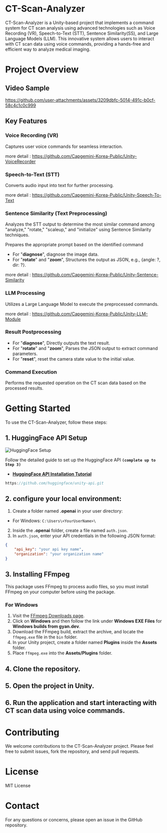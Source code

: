 # CT-Scan-Analyzer
CT-Scan-Analyzer is a Unity-based project that implements a command system for CT scan analysis using advanced technologies such as Voice Recording (VR), Speech-to-Text (STT), Sentence Similarity(SS), and Large Language Models (LLM). This innovative system allows users to interact with CT scan data using voice commands, providing a hands-free and efficient way to analyze medical imaging.

# Project Overview
## Video Sample


https://github.com/user-attachments/assets/3209dbfc-5014-491c-b0cf-58c4c1c0c999

## Key Features
### Voice Recording (VR)

Captures user voice commands for seamless interaction.

more detail : https://github.com/Capgemini-Korea-Public/Unity-VoiceRecorder

### Speech-to-Text (STT)

Converts audio input into text for further processing.

more detail : https://github.com/Capgemini-Korea-Public/Unity-Speech-To-Text

### Sentence Similarity (Text Preprocessing)

Analyzes the STT output to determine the most similar command among "analyze," "rotate," "scaleup," and "initialize" using Sentence Similarity techniques.

Prepares the appropriate prompt based on the identified command

- For "**diagnose**", diagnose the image data.
- For "**rotate**" and "**zoom**", Structures the output as JSON, e.g., {angle: ?, dir: ?}.

more detail : https://github.com/Capgemini-Korea-Public/Unity-Sentence-Similarity


### LLM Processing

Utilizes a Large Language Model to execute the preprocessed commands.

more detail : https://github.com/Capgemini-Korea-Public/Unity-LLM-Module

### Result Postprocessing

- For "**diagnose**", Directly outputs the text result.
- For "**rotate**" and "**zoom**", Parses the JSON output to extract command parameters.
- For "**reset**", reset the camera state value to the initial value.
  
### Command Execution

Performs the requested operation on the CT scan data based on the processed results.

# Getting Started
To use the CT-Scan-Analyzer, follow these steps:

## 1. HuggingFace API Setup
![HuggingFace Setup](https://github.com/user-attachments/assets/f5dabc08-fc79-402b-9c64-3d868e290b9b)

Follow the detailed guide to set up the HuggingFace API **`(complete up to Step 3)`**
- **[HuggingFace API Installation Tutorial](https://thomassimonini.substack.com/p/building-a-smart-robot-ai-using-hugging)**
```csharp
https://github.com/huggingface/unity-api.git
```

## 2. configure your local environment:

1. Create a folder named **.openai** in your user directory:
- For Windows: `C:\Users\<YourUserName>\`
2. Inside the **.openai** folder, create a file named `auth.json`.
3. In `auth.json`, enter your API credentials in the following JSON format:

```json
{
    "api_key": "your api key name",
    "organization": "your organization name"
}
```

## 3. Installing FFmpeg

This package uses FFmpeg to process audio files, so you must install FFmpeg on your computer before using the package.

### For Windows

1. Visit the [FFmpeg Downloads page](https://ffmpeg.org/download.html).
2. Click on **Windows** and then follow the link under **Windows EXE Files** for **Windows builds from gyan.dev**.
3. Download the FFmpeg build, extract the archive, and locate the `ffmpeg.exe` file in the `bin` folder.
4. In your Unity project, create a folder named **Plugins** inside the **Assets** folder.
5. Place `ffmpeg.exe` into the **Assets/Plugins** folder.


## 4. Clone the repository.

## 5. Open the project in Unity.

## 6. Run the application and start interacting with CT scan data using voice commands.

# Contributing
We welcome contributions to the CT-Scan-Analyzer project. Please feel free to submit issues, fork the repository, and send pull requests.

# License
MIT License

# Contact
For any questions or concerns, please open an issue in the GitHub repository.
